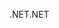<span data-ttu-id="e805b-101">.NET</span><span class="sxs-lookup"><span data-stu-id="e805b-101">.NET</span></span>